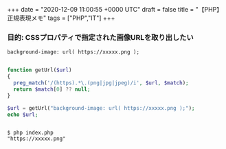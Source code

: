 
+++
date = "2020-12-09 11:00:55 +0000 UTC"
draft = false
title = "【PHP】正規表現メモ"
tags = ["PHP","IT"]
+++

### 目的: CSSプロパティで指定された画像URLを取り出したい

```background-image: url( https://xxxxx.png );```

```php

function getUrl($url)
{
  preg_match('/(https).*\.(png|jpg|jpeg)/i', $url, $match);
  return $match[0] ?? null;
}

$url = getUrl("background-image: url( https://xxxxx.png );");
echo $url;

```


```

$ php index.php 
"https://xxxxx.png"

```

